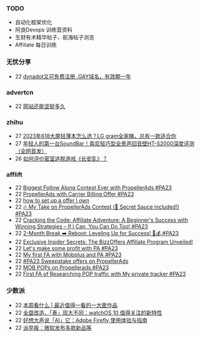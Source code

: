 ### TODO
-  自动化框架优化
-  阿良Devops 训练营资料
-  生财有术精华帖子、航海帖子浏览
-  Affiliate 每日训练

### 无忧分享
<!-- ruyo:START -->
-  22 [dynadot又可免费注册 .GAY域名，有效期一年](https://51.ruyo.net/18483.html)<!-- ruyo:END -->

### advertcn
<!-- advertcn:START -->
-  22 [网站还能坚挺多久](https://www.advertcn.com/forum.php?mod=viewthread&tid=112216)<!-- advertcn:END -->

### zhihu
<!-- zhihu:START -->
-  27 [2023年618大屏轻薄本怎么选？LG gram全家桶，总有一款适合你](http://zhuanlan.zhihu.com/p/632641888?utm_campaign=rss&utm_medium=rss&utm_source=rss&utm_content=title)
-  27 [年轻人的第一台SoundBar！索尼轻巧型全景声回音壁HT-S2000深度评测（全网首发）](http://zhuanlan.zhihu.com/p/630990296?utm_campaign=rss&utm_medium=rss&utm_source=rss&utm_content=title)
-  26 [如何评价密室逃脱游戏《长安乱》？](http://www.zhihu.com/question/563950552/answer/3045961312?utm_campaign=rss&utm_medium=rss&utm_source=rss&utm_content=title)<!-- zhihu:END -->

### afflift
<!-- afflift:START -->
-  22 [Biggest Follow Along Contest Ever with PropellerAds #PA23](https://afflift.com/f/threads/biggest-follow-along-contest-ever-with-propellerads-pa23.11543/)
-  22 [PropellerAds with Carrier Billing Offer #PA23](https://afflift.com/f/threads/propellerads-with-carrier-billing-offer-pa23.11672/)
-  22 [how to set up a offer I own](https://afflift.com/f/threads/how-to-set-up-a-offer-i-own.11671/)
-  22 [🔥 My Take on PropellerAds Contest &lpar;🍅 Secret Sauce included!&rpar; #PA23](https://afflift.com/f/threads/%F0%9F%94%A5-my-take-on-propellerads-contest-%F0%9F%8D%85-secret-sauce-included-pa23.11642/)
-  22 [Cracking the Code: Affiliate Adventure: A Beginner&#39;s Success with Winning Strategies – If I Can, You Can Do Too! #PA23](https://afflift.com/f/threads/cracking-the-code-affiliate-adventure-a-beginners-success-with-winning-strategies-%E2%80%93-if-i-can-you-can-do-too-pa23.11559/)
-  22 [2-Month Break ➡️ Reboot: Leveling Up for Success! 💼💰 #PA23](https://afflift.com/f/threads/2-month-break-%E2%9E%A1%EF%B8%8F-reboot-leveling-up-for-success-%F0%9F%92%BC%F0%9F%92%B0-pa23.11560/)
-  22 [Exclusive Insider Secrets: The BizzOffers Affiliate Program Unveiled!](https://afflift.com/f/threads/exclusive-insider-secrets-the-bizzoffers-affiliate-program-unveiled.11156/)
-  22 [Let&#39;s make some profit with PA #PA23](https://afflift.com/f/threads/lets-make-some-profit-with-pa-pa23.11600/)
-  22 [My first FA with Mobplus and PA #PA23](https://afflift.com/f/threads/my-first-fa-with-mobplus-and-pa-pa23.11576/)
-  22 [#PA23 Sweepstake offers on PropellerAds](https://afflift.com/f/threads/pa23-sweepstake-offers-on-propellerads.11555/)
-  22 [MOB POPs on Propellerads #PA23](https://afflift.com/f/threads/mob-pops-on-propellerads-pa23.11553/)
-  22 [First FA of Researching POP traffic with My private tracker #PA23](https://afflift.com/f/threads/first-fa-of-researching-pop-traffic-with-my-private-tracker-pa23.11552/)<!-- afflift:END -->

### 少数派
<!-- sspai:START -->
-  22 [本周看什么 | 最近值得一看的一大匣作品](https://sspai.com/post/83155)
-  22 [全盘改造，「表」现大不同：watchOS 10 值得关注的新特性](https://sspai.com/post/83143)
-  22 [好想大声说「AI」它：Adobe Firefly 使用体验与指南](https://sspai.com/post/83138)
-  22 [派早报：微软发布多款新品等](https://sspai.com/post/83137)<!-- sspai:END -->
